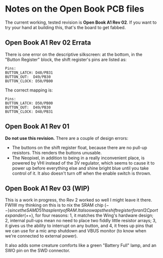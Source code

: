 # Notes on the Open Book PCB files

The current working, tested revision is **Open Book A1 Rev 02**. If you want to try your hand at building this, that's the board to get fabbed.

## Open Book A1 Rev 02 Errata

There is one error on the descriptive silkscreen: at the bottom, in the "Button Register" block, the shift register's pins are listed as:

    Pins: 
    BUTTON_LATCH: D48/PB31
    BUTTON_OUT:  D49/PB30
    BUTTON_CLOCK: D50/PB00

The correct mapping is:

    Pins: 
    BUTTON_LATCH: D50/PB00
    BUTTON_OUT:  D49/PB30
    BUTTON_CLOCK: D48/PB31

## Open Book A1 Rev 01

**Do not use this revision.** There are a couple of design errors:

* The buttons on the shift register float, because there are no pull-up resistors. This renders the buttons unusable.
* The Neopixel, in addition to being in a really inconvenient place, is powered by VHI instead of the 3V regulator, which seems to cause it to power up before everything else and shine bright blue until you take control of it. It also doesn't turn off when the enable switch is thrown.

## Open Book A1 Rev 03 (WIP)

This is a work in progress, tho Rev 2 worked so well I might leave it there. FWIW my thinking on this is to nix the SRAM chip ($--) since the SAMD51 has plenty of RAM. It also swaps the shift register for an I2C port expander ($++), for four reasons: 1, it matches the Wing's hardware design; 2, internal pull-ups mean no need to place two fiddly little resistor arrays; 3, it gives us the ability to interrupt on any button, and 4, it frees up pins that we can use for a mic amp shutdown and VBUS monitor (to know when we're connected to external power).

It also adds some creature comforts like a green "Battery Full" lamp, and an SWO pin on the SWD connector.